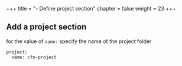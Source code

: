 +++
title = "- Define project section"
chapter = false
weight = 23
+++



## Add a project section
for the value of `name:` specify the name of the project folder 

```
project:
  name: cfn-project
```




